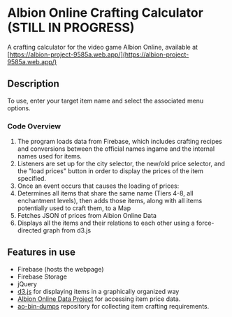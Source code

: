 # Albion Online Crafting Calculator (STILL IN PROGRESS)
A crafting calculator for the video game Albion Online, available at [https://albion-project-9585a.web.app/](https://albion-project-9585a.web.app/)
## Description
To use, enter your target item name and select the associated menu options.
### Code Overview
1. The program loads data from Firebase, which includes crafting recipes and conversions between the official names ingame and the internal names used for items.
2. Listeners are set up for the city selector, the new/old price selector, and the "load prices" button in order to display the prices of the item specified.
3. Once an event occurs that causes the loading of prices:
4. Determines all items that share the same name (Tiers 4-8, all enchantment levels), then adds those items, along with all items potentially used to craft them, to a Map
5. Fetches JSON of prices from Albion Online Data
6. Displays all the items and their relations to each other using a force-directed graph from d3.js  
## Features in use
* Firebase (hosts the webpage)
* Firebase Storage
* jQuery
* [d3.js](https://d3js.org/) for displaying items in a graphically organized way
* [Albion Online Data Project](https://www.albion-online-data.com/) for accessing item price data.
* [ao-bin-dumps](https://github.com/ao-data/ao-bin-dumps) repository  for collecting item crafting requirements.
